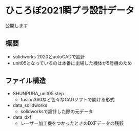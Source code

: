 # ひころぼ2021瞬プラ設計データ

公開します

## 概要

- solidworks 2020とautoCADで設計
- unit05となっているのは本番に出場した機体が5号機のため

## ファイル構造

- SHUNPURA_unit05.step
  - fusion360など色々なCADソフトで開ける形式
- data_solidworks
  - solidworksで設計した際の元データ
- data_dxf
  - レーザー加工機をつかったときのDXFデータの残骸